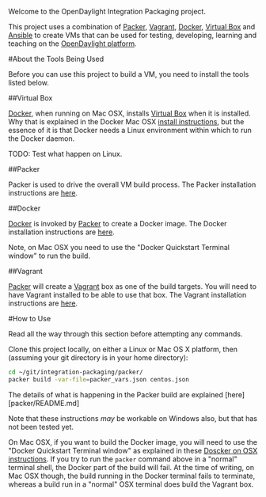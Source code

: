 Welcome to the OpenDaylight Integration Packaging project.

This project uses a combination of [Packer][1], [Vagrant][2], [Docker][3], [Virtual Box][4] and [Ansible][5] to create VMs that can be used for testing, developing, learning and teaching on the [OpenDaylight platform][6].

#About the Tools Being Used

Before you can use this project to build a VM, you need to install the tools listed below.

##Virtual Box

[Docker][3], when running on Mac OSX, installs [Virtual Box][4] when it is installed. Why that is explained in the Docker Mac OSX [install instructions][11], but the essence of it is that Docker needs a Linux environment within which to run the Docker daemon.

TODO: Test what happen on Linux.

##Packer

Packer is used to drive the overall VM build process. The Packer installation instructions are [here][7].

##Docker

[Docker][3] is invoked by [Packer][1] to create a Docker image. The Docker installation instructions are [here][8].

Note, on Mac OSX you need to use the "Docker Quickstart Terminal window" to run the build.

##Vagrant

[Packer][1] will create a [Vagrant][2] box as one of the build targets. You will need to have Vagrant installed to be able to use that box. The Vagrant installation instructions are [here][9].

#How to Use

Read all the way through this section before attempting any commands.

Clone this project locally, on either a Linux or Mac OS X platform, then (assuming your git directory is in your home directory):

```bash
cd ~/git/integration-packaging/packer/
packer build -var-file=packer_vars.json centos.json
```

The details of what is happening in the Packer build are explained [here][packer/README.md]

Note that these instructions *may* be workable on Windows also, but that has not been tested yet.

On Mac OSX, if you want to build the Docker image, you will need to use the "Docker Quickstart Terminal window" as explained in these [Doscker on OSX instructions](http://docs.docker.com/mac/step_one/). If you try to run the `packer` command above in a "normal" terminal shell, the Docker part of the build will fail. At the time of writing, on Mac OSX though, the build running in the Docker terminal fails to terminate, whereas a build run in a "normal" OSX terminal does build the Vagrant box.

[1]: https://www.packer.io
[2]: https://www.vagrantup.com
[3]: https://www.docker.com
[4]: https://www.virtualbox.org
[5]: http://www.ansible.com
[6]: https://www.opendaylight.org
[7]: https://www.packer.io/intro/getting-started/setup.html
[8]: https://docs.docker.com/installation/
[9]: https://docs.vagrantup.com/v2/installation/
[10]: https://www.virtualbox.org/wiki/Downloads
[11]: https://docs.docker.com/installation/mac/